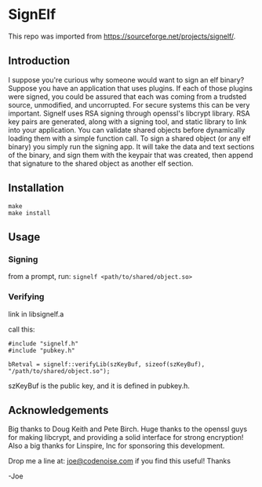 # SignElf

This repo was imported from https://sourceforge.net/projects/signelf/.

## Introduction

I suppose you're curious why someone would want to sign an elf binary? 
Suppose you have an application that uses plugins. If each of those
plugins were signed, you could be assured that each was coming from
a trudsted source, unmodified, and uncorrupted. For secure systems
this can be very important. Signelf uses RSA signing through openssl's
libcrypt library. RSA key pairs are generated, along with a signing
tool, and static library to link into your application. You can validate
shared objects before dynamically loading them with a simple function
call. To sign a shared object (or any elf binary) you simply run the 
signing app. It will take the data and text sections of the binary, 
and sign them with the keypair that was created, then append that
signature to the shared object as another elf section.


## Installation

```
make
make install
```


## Usage

### Signing

from a prompt, run: `signelf <path/to/shared/object.so>`

### Verifying

link in libsignelf.a

call this:
```
#include "signelf.h"
#include "pubkey.h"

bRetval = signelf::verifyLib(szKeyBuf, sizeof(szKeyBuf), "/path/to/shared/object.so");
```

szKeyBuf is the public key, and it is defined in pubkey.h.


## Acknowledgements

Big thanks to Doug Keith and Pete Birch. Huge thanks to the openssl guys for
making libcrypt, and providing a solid interface for strong encryption! Also a
big thanks for Linspire, Inc for sponsoring this development.

Drop me a line at: joe@codenoise.com if you find this useful!
Thanks

-Joe
